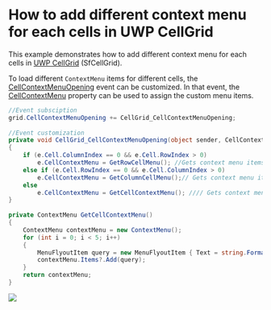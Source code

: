 # How to add different context menu for each cells in UWP CellGrid

This example demonstrates how to add different context menu for each cells in [UWP CellGrid](https://help.syncfusion.com/uwp/cellgrid/overview) (SfCellGrid).

To load different `ContextMenu` items for different cells, the [CellContextMenuOpening](https://help.syncfusion.com/cr/uwp/Syncfusion.UI.Xaml.CellGrid.SfCellGrid.html#Syncfusion_UI_Xaml_CellGrid_SfCellGrid_CellContextMenuOpening) event can be customized. In that event, the [CellContextMenu](https://help.syncfusion.com/cr/uwp/Syncfusion.UI.Xaml.CellGrid.Helpers.CellContextMenuOpeningEventArgs.html#Syncfusion_UI_Xaml_CellGrid_Helpers_CellContextMenuOpeningEventArgs_CellContextMenu) property can be used to assign the custom menu items.

``` csharp
//Event subsciption
grid.CellContextMenuOpening += CellGrid_CellContextMenuOpening;
 
//Event customization
private void CellGrid_CellContextMenuOpening(object sender, CellContextMenuOpeningEventArgs e)
{
    if (e.Cell.ColumnIndex == 0 && e.Cell.RowIndex > 0) 
        e.CellContextMenu = GetRowCellMenu(); //Gets context menu items for rows.
    else if (e.Cell.RowIndex == 0 && e.Cell.ColumnIndex > 0)
        e.CellContextMenu = GetColumnCellMenu();// Gets context menu items for columns
    else
        e.CellContextMenu = GetCellContextMenu(); //// Gets context menu items for Cells
}
 
private ContextMenu GetCellContextMenu()
{
    ContextMenu contextMenu = new ContextMenu();
    for (int i = 0; i < 5; i++)
    {
        MenuFlyoutItem query = new MenuFlyoutItem { Text = string.Format("Cell{0}", i), Height = 50, VerticalAlignment = VerticalAlignment.Center };
        contextMenu.Items?.Add(query);
    }
    return contextMenu;
}
```

![](https://www.syncfusion.com/uploads/user/kb/uwp/uwp-10237/uwp-10237_img1.png)